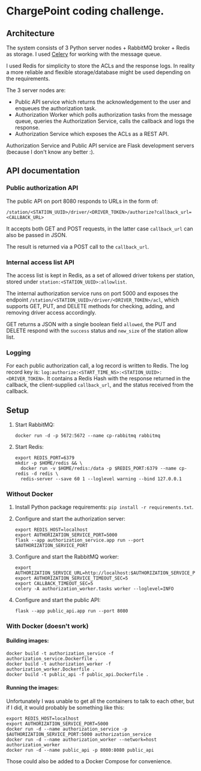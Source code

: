 # ChargePoint coding challenge.

## Architecture

The system consists of 3 Python server nodes + RabbitMQ broker + Redis as storage. I used [Celery](https://docs.celeryq.dev/) for working with the message queue.

I used Redis for simplicity to store the ACLs and the response logs. In reality a more reliable and flexible storage/database might be used depending on the requirements.

The 3 server nodes are:

*  Public API service which returns the acknowledgement to the user and enqueues the authorization task.
*  Authorization Worker which polls authorization tasks from the message queue, queries the Authorization Service, calls the callback and logs the response.
*  Authorization Service which exposes the ACLs as a REST API.

Authorization Service and Public API service are Flask development servers (because I don't know any better :).

## API documentation

### Public authorization API

The public API on port 8080 responds to URLs in the form of:

`/station/<STATION_UUID>/driver/<DRIVER_TOKEN>/authorize?callback_url=<CALLBACK_URL>`

It accepts both GET and POST requests, in the latter case `callback_url` can also be passed in JSON.

The result is returned via a POST call to the `callback_url`.

### Internal access list API

The access list is kept in Redis, as a set of allowed driver tokens per station, stored under `station:<STATION_UUID>:allowlist`.

The internal authorization service runs on port 5000 and exposes the endpoint `/station/<STATION_UUID>/driver/<DRIVER_TOKEN>/acl`, which supports GET, PUT, and DELETE methods for checking, adding, and removing driver access accordingly.

GET returns a JSON with a single boolean field `allowed`, the PUT and DELETE respond with the `success` status and `new_size` of the station allow list.

### Logging

For each public authorization call, a log record is written to Redis. The log record key is:
`log:authorize:<START_TIME_NS>:<STATION_UUID>:<DRIVER_TOKEN>`. It contains a Redis Hash with the response returned in the callback, the client-supplied `callback_url`, and the status received from the callback.

## Setup

1. Start RabbitMQ:
   ```
   docker run -d -p 5672:5672 --name cp-rabbitmq rabbitmq
   ```

1. Start Redis:
   ```
   export REDIS_PORT=6379
   mkdir -p $HOME/redis && \
     docker run -v $HOME/redis:/data -p $REDIS_PORT:6379 --name cp-redis -d redis \
     redis-server --save 60 1 --loglevel warning --bind 127.0.0.1
   ```

### Without Docker

1. Install Python package requirements: `pip install -r requirements.txt`.

1. Configure and start the authorization server:
   ```
   export REDIS_HOST=localhost
   export AUTHORIZATION_SERVICE_PORT=5000
   flask --app authorization_service.app run --port $AUTHORIZATION_SERVICE_PORT
   ```

1. Configure and start the RabbitMQ worker:
   ```
   export AUTHORIZATION_SERVICE_URL=http://localhost:$AUTHORIZATION_SERVICE_PORT
   export AUTHORIZATION_SERVICE_TIMEOUT_SEC=5
   export CALLBACK_TIMEOUT_SEC=5
   celery -A authorization_worker.tasks worker --loglevel=INFO
   ```
   
1. Configure and start the public API:
   ```
   flask --app public_api.app run --port 8080
   ```

### With Docker (doesn't work)

#### Building images:

```
docker build -t authorization_service -f authorization_service.Dockerfile .
docker build -t authorization_worker -f authorization_worker.Dockerfile .
docker build -t public_api -f public_api.Dockerfile .
```

#### Running the images:

Unfortunately I was unable to get all the containers to talk to each other, but if I did, it would probably be something like this:

```
export REDIS_HOST=localhost
export AUTHORIZATION_SERVICE_PORT=5000
docker run -d --name authorization_service -p $AUTHORIZATION_SERVICE_PORT:5000 authorization_service
docker run -d --name authorization_worker --network=host authorization_worker
docker run -d --name public_api -p 8080:8080 public_api
```

Those could also be added to a Docker Compose for convenience.
